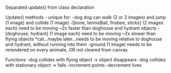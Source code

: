 Separated update() from class declaration

Update() methods - unique for:
  -dog
    dog can walk (2 or 3 images) and jump (1 image) and collide (1 image)
  -[bone, tennisBall, frisbee, sticks]
    (2 images each)
    need to be moving ~2x faster than doghouse and hydrant objects
  -[doghouse, hydrant]
    (1 image each)
     need to be moving ~2x slower than flying objects
  *cat...maybe later...needs to be moving relative to doghouse and hydrant, without running into them
  -ground
    (1 image) needs to be rerendered on every animate, OR not cleared from canvas

Functions
  -dog collides with flying object -> object disappears
  -dog collides with stationary object -> falls
  -increment points
  -decrement lives
